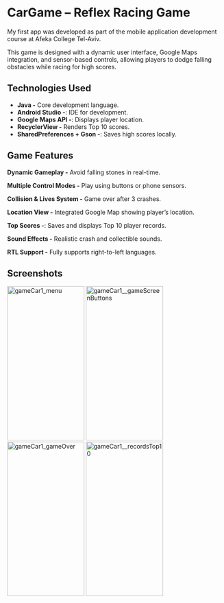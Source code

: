 # CarGame – Reflex Racing Game
My first app was developed as part of the mobile application development course at Afeka College Tel-Aviv.

This game is designed with a dynamic user interface, Google Maps integration, and sensor-based controls, allowing players to dodge falling obstacles while racing for high scores.

## Technologies Used
- **Java -** Core development language.
- **Android Studio -**: IDE for development.
- **Google Maps API -**: Displays player location.
- **RecyclerView -** Renders Top 10 scores.
- **SharedPreferences + Gson -**: Saves high scores locally.

## Game Features
**Dynamic Gameplay -** Avoid falling stones in real-time.

**Multiple Control Modes -** Play using buttons or phone sensors.

**Collision & Lives System -** Game over after 3 crashes.

**Location View -** Integrated Google Map showing player’s location.

**Top Scores -**: Saves and displays Top 10 player records.

**Sound Effects -** Realistic crash and collectible sounds.

**RTL Support -** Fully supports right-to-left languages.

## Screenshots

<img src="https://github.com/user-attachments/assets/ad2cd115-ef18-4ed8-82b9-9b29fbb0297c" alt="gameCar1_menu" width="180" height="360">   
<img src="https://github.com/user-attachments/assets/1ec4c021-6e10-40c9-b2dd-795b1459bae7" alt="gameCar1__gameScreenButtons" width="180" height="360"> 
<img src="https://github.com/user-attachments/assets/d3e0f874-d3a8-44a1-b464-3902fd23176f" alt="gameCar1_gameOver" width="180" height="360"> 
<img src="https://github.com/user-attachments/assets/7fdf8757-355e-4abf-907d-c82a19331bb2" alt="gameCar1__recordsTop10" width="180" height="360"> 





